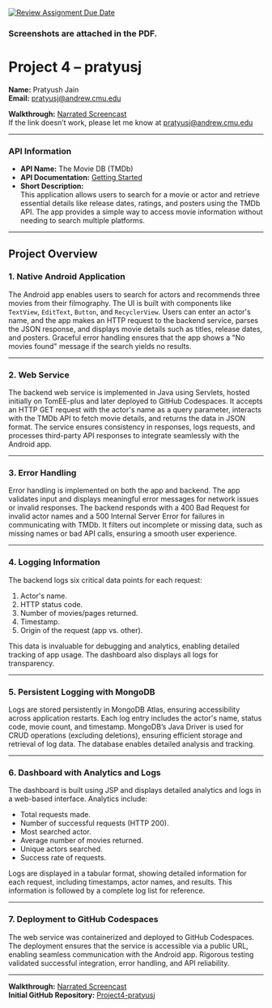 [![Review Assignment Due Date](https://classroom.github.com/assets/deadline-readme-button-22041afd0340ce965d47ae6ef1cefeee28c7c493a6346c4f15d667ab976d596c.svg)](https://classroom.github.com/a/JRWw4q8L)

### Screenshots are attached in the PDF.
# Project 4 – pratyusj

**Name:** Pratyush Jain  
**Email:** pratyusj@andrew.cmu.edu  

**Walkthrough:** [Narrated Screencast](https://youtu.be/8zqges5eskQ)  
If the link doesn’t work, please let me know at pratyusj@andrew.cmu.edu  

---

### **API Information**
- **API Name:** The Movie DB (TMDb)  
- **API Documentation:** [Getting Started](https://developer.themoviedb.org/docs/getting-started)  
- **Short Description:**  
  This application allows users to search for a movie or actor and retrieve essential details like release dates, ratings, and posters using the TMDb API. The app provides a simple way to access movie information without needing to search multiple platforms.

---

## **Project Overview**

### **1. Native Android Application**  
The Android app enables users to search for actors and recommends three movies from their filmography. The UI is built with components like `TextView`, `EditText`, `Button`, and `RecyclerView`. Users can enter an actor's name, and the app makes an HTTP request to the backend service, parses the JSON response, and displays movie details such as titles, release dates, and posters. Graceful error handling ensures that the app shows a "No movies found" message if the search yields no results.

---

### **2. Web Service**  
The backend web service is implemented in Java using Servlets, hosted initially on TomEE-plus and later deployed to GitHub Codespaces. It accepts an HTTP GET request with the actor's name as a query parameter, interacts with the TMDb API to fetch movie details, and returns the data in JSON format. The service ensures consistency in responses, logs requests, and processes third-party API responses to integrate seamlessly with the Android app.

---

### **3. Error Handling**  
Error handling is implemented on both the app and backend. The app validates input and displays meaningful error messages for network issues or invalid responses. The backend responds with a 400 Bad Request for invalid actor names and a 500 Internal Server Error for failures in communicating with TMDb. It filters out incomplete or missing data, such as missing names or bad API calls, ensuring a smooth user experience.

---

### **4. Logging Information**  
The backend logs six critical data points for each request:  
1. Actor's name.  
2. HTTP status code.  
3. Number of movies/pages returned.  
4. Timestamp.  
5. Origin of the request (app vs. other).  

This data is invaluable for debugging and analytics, enabling detailed tracking of app usage. The dashboard also displays all logs for transparency.

---

### **5. Persistent Logging with MongoDB**  
Logs are stored persistently in MongoDB Atlas, ensuring accessibility across application restarts. Each log entry includes the actor's name, status code, movie count, and timestamp. MongoDB’s Java Driver is used for CRUD operations (excluding deletions), ensuring efficient storage and retrieval of log data. The database enables detailed analysis and tracking.

---

### **6. Dashboard with Analytics and Logs**  
The dashboard is built using JSP and displays detailed analytics and logs in a web-based interface. Analytics include:  
- Total requests made.  
- Number of successful requests (HTTP 200).  
- Most searched actor.  
- Average number of movies returned.  
- Unique actors searched.  
- Success rate of requests.  

Logs are displayed in a tabular format, showing detailed information for each request, including timestamps, actor names, and results. This information is followed by a complete log list for reference.

---

### **7. Deployment to GitHub Codespaces**  
The web service was containerized and deployed to GitHub Codespaces. The deployment ensures that the service is accessible via a public URL, enabling seamless communication with the Android app. Rigorous testing validated successful integration, error handling, and API reliability.

---

**Walkthrough:** [Narrated Screencast](https://youtu.be/8zqges5eskQ)  
**Initial GitHub Repository:** [Project4-pratyusj](https://github.com/pratyushjain99/Project4-pratyusj)  
